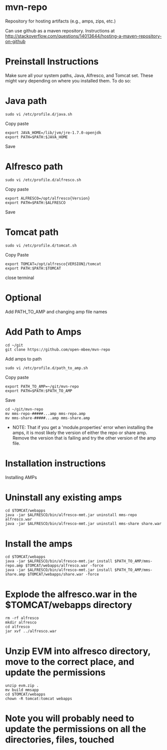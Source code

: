 mvn-repo
========

Repository for hosting artifacts (e.g., amps, zips, etc.)

Can use github as a maven repository. Instructions at http://stackoverflow.com/questions/14013644/hosting-a-maven-repository-on-github

Preinstall Instructions
=======================
Make sure all your system paths, Java, Alfresco, and Tomcat set. These might vary depending on where you installed them.
To do so:

# Java path    

    sudo vi /etc/profile.d/java.sh
Copy paste

    export JAVA_HOME=/lib/jvm/jre-1.7.0-openjdk
    export PATH=$PATH:$JAVA_HOME
Save

# Alfresco path

    sudo vi /etc/profile.d/alfresco.sh
Copy paste

    export ALFRESCO=/opt/alfresco{Version}
    export PATH=$PATH:$ALFRESCO
Save

# Tomcat path

    sudo vi /etc/profile.d/tomcat.sh
Copy Paste

    export TOMCAT=/opt/alfresco{VERSION}/tomcat
    export PATH:$PATH:$TOMCAT

    
close terminal
# Optional
Add PATH_TO_AMP and changing amp file names

# Add Path to Amps

    cd ~/git
    git clone https://github.com/open-mbee/mvn-repo

Add amps to path

    sudo vi /etc/profile.d/path_to_amp.sh
Copy paste

    export PATH_TO_AMP=~/git/mvn-repo
    export PATH=$PATH:$PATH_TO_AMP
Save

    cd ~/git/mvn-repo
    mv mms-repo-#####...amp mms-repo.amp
    mv mms-share-#####...amp mms-share.amp
* NOTE: That if you get a 'module.properties' error when installing the amps, it is most likely the version of either the repo or share amp. Remove the version that is failing and try the other version of the amp file.


Installation instructions
=========================

Installing AMPs

# Uninstall any existing amps
    cd $TOMCAT/webapps
    java -jar $ALFRESCO/bin/alfresco-mmt.jar uninstall mms-repo alfresco.war
    java -jar $ALFRESCO/bin/alfresco-mmt.jar uninstall mms-share share.war
# Install the amps
    cd $TOMCAT/webapps
    java -jar $ALFRESCO/bin/alfresco-mmt.jar install $PATH_TO_AMP/mms-repo.amp $TOMCAT/webapps/alfresco.war -force
    java -jar $ALFRESCO/bin/alfresco-mmt.jar install $PATH_TO_AMP/mms-share.amp $TOMCAT/webapps/share.war -force
# Explode the alfresco.war in the $TOMCAT/webapps directory
    rm -rf alfresco
    mkdir alfresco
    cd alfresco
    jar xvf ../alfresco.war
# Unzip EVM into alfresco directory, move to the correct place, and update the permissions
    unzip evm.zip .
    mv build mmsapp
    cd $TOMCAT/webapps
    chown -R tomcat:tomcat webapps
# Note you will probably need to update the permissions on all the directories, files, touched
